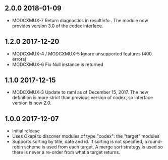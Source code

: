## 2.0.0 2018-01-09

 * MODCXMUX-7 Return diagnostics in resultInfo . The module
   now provides version 3.0 of the codex interface.

## 1.2.0 2017-12-20

 * MODCXMUX-4 / MODCXMUX-5 Ignore unsupported features (400 errors)
 * MODCXMUX-6 Fix Null instance is returned

## 1.1.0 2017-12-15

 * MODCXMUX-3 Update to raml as of December 15, 2017. The new definition is
   more strict than previous version of codex, so interface version
   is now 2.0.

## 1.0.0 2017-12-07

 * Initial release
 * Uses Okapi to discover modules of type "codex": the "target" modules
 * Supports sorting by title, date and id. If sorting is not specified,
   a round-robin scheme is used from each target. A merge sort strategy
   is used so there is never a re-order from what a target returns.
